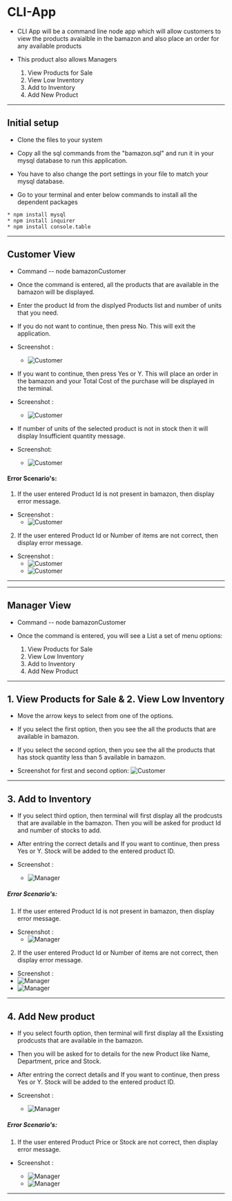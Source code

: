 # CLI-App

*  CLI App will be a command line node app which will allow customers to view the products avaialble in the bamazon and also place an order for any available products

* This product also allows Managers 
    1. View Products for Sale
    2. View Low Inventory
    3. Add to Inventory
    4. Add New Product
________________________________________
 
 ## Initial setup

 * Clone the files to your system

 * Copy all the sql commands from the "bamazon.sql" and run it in your mysql database to run this application.

 * You have to also change the port settings in your file to match your mysql database.

 * Go to your terminal and enter below commands to install all the dependent packages

```
* npm install mysql
* npm install inquirer
* npm install console.table
```
________________________________________

## Customer View

* Command --  node bamazonCustomer

* Once the command is entered, all the products that are available in the bamazon will be displayed.

* Enter the product Id from the displyed Products list and number of units that you need.

* If you do not want to continue, then press No. This will exit the application.

* Screenshot : 
    * ![Customer](images/0_customer.PNG)

* If you want to continue, then press Yes or Y. This will  place an order in the bamazon and your Total Cost of the purchase will be displayed in the terminal. 

* Screenshot : 
    * ![Customer](images/1_customer.PNG)

* If number of units of the selected product is not in stock then it will display Insufficient quantity message.

* Screenshot: 
    * ![Customer](images/2_customer.PNG)


#### Error Scenario's:


1. If the user entered Product Id is not present in bamazon, then display error message.

* Screenshot : 
    * ![Customer](images/1_ErrorMsg_customer.PNG)

2. If the user entered Product Id or Number of items are not correct, then display error message.

* Screenshot :
    * ![Customer](images/2_ErrorMsg_customer.PNG)
    * ![Customer](images/3_ErrorMsg_customer.PNG)

________________________________________

________________________________________

## Manager View

* Command --  node bamazonCustomer

* Once the command is entered, you will see a List a set of menu options:

    1. View Products for Sale
    2. View Low Inventory
    3. Add to Inventory
    4. Add New Product
________________________________________

## 1. View Products for Sale & 2. View Low Inventory

 
* Move the arrow keys to select from one of the options. 

* If you select the first option, then you see the all the products that are available in bamazon.

* If you select the second option, then you see the all the products that has stock quantity less than 5 available in bamazon.

* Screenshot for first and second option: 
![Customer](images/1_manager.PNG)

________________________________________

## 3. Add to Inventory

* If you select third option, then terminal will first display all the prodcusts that are available in the bamazon. Then you will be asked for product Id and number of stocks to add.

* After entring the correct details and If you want to continue, then press Yes or Y. Stock will be added to the entered product ID. 

* Screenshot : 
    * ![Manager](images/2_manager.PNG)

##### Error Scenario's:

1. If the user entered Product Id is not present in bamazon, then display error message.

* Screenshot : 
    * ![Manager](images/1_ErrorMsg_manager.PNG)

2. If the user entered Product Id or Number of items are not correct, then display error message.

* Screenshot :
 *   ![Manager](images/2_ErrorMsg_manager.PNG)
 *   ![Manager](images/3_ErrorMsg_manager.PNG)

________________________________________

## 4. Add New product

* If you select fourth option, then terminal will first display all the Exsisting prodcusts that are available in the bamazon. 

* Then you will be asked for to details for the new Product like Name, Department, price and Stock.

* After entring the correct details and If you want to continue, then press Yes or Y. Stock will be added to the entered product ID. 

* Screenshot : 
    
    * ![Manager](images/3_manager.PNG)


##### Error Scenario's:


1. If the user entered Product Price or Stock are not correct, then display error message.

* Screenshot :

    * ![Manager](images/4_ErrorMsg_manager.PNG)
    * ![Manager](images/5_ErrorMsg_manager.PNG)

________________________________________
